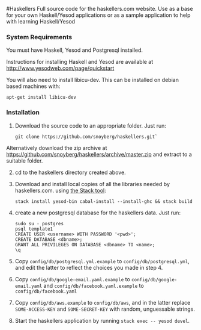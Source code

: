 #Haskellers
Full source code for the haskellers.com website. Use as a base for your own Haskell/Yesod applications or as a sample application to help with learning Haskell/Yesod

### System Requirements
You must have Haskell, Yesod and Postgresql installed.

Instructions for installing Haskell and Yesod are available at http://www.yesodweb.com/page/quickstart

You will also need to install libicu-dev. This can be installed on debian based machines with:

```
apt-get install libicu-dev
```

### Installation
1. Download the source code to an appropriate folder. Just run:
    ```
    git clone https://github.com/snoyberg/haskellers.git`
    ```
Alternatively download the zip archive at https://github.com/snoyberg/haskellers/archive/master.zip and extract to a suitable folder.

2. cd to the haskellers directory created above.

3. Download and install local copies of all the libraries needed by haskellers.com. using [the Stack tool](https://github.com/commercialhaskell/stack/):
    ```
    stack install yesod-bin cabal-install --install-ghc && stack build
    ```    
4. create a new postgresql database for the haskellers data. Just run:

    ```
    sudo su - postgres
    psql template1
    CREATE USER <username> WITH PASSWORD '<pwd>';
    CREATE DATABASE <dbname>;
    GRANT ALL PRIVILEGES ON DATABASE <dbname> TO <name>;
    \q
    ```
5. Copy `config/db/postgresql.yml.example` to `config/db/postgresql.yml`,
   and edit the latter to reflect the choices you made in step 4.

6. Copy `config/db/google-email.yaml.example` to `config/db/google-email.yaml`
   and `config/db/facebook.yaml.example` to `config/db/facebook.yaml`

7. Copy `config/db/aws.example` to `config/db/aws`, and in the latter
   replace `SOME-ACCESS-KEY` and `SOME-SECRET-KEY` with random,
   unguessable strings.

8. Start the haskellers application by running `stack exec -- yesod devel`.
